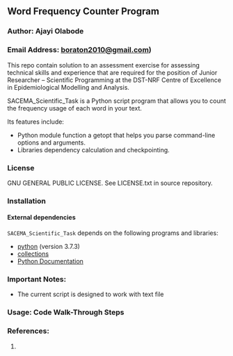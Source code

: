 ## Word Frequency Counter Program

### Author: Ajayi Olabode
### Email Address: boraton2010@gmail.com)

This repo contain solution to an assessment exercise for assessing technical skills and experience that are required for the position of Junior Researcher – Scientific Programming at the DST-NRF Centre of Excellence in Epidemiological Modelling and Analysis.


SACEMA_Scientific_Task is a Python script program that allows you to count the frequency usage of each word in your text. 

Its features include:

 * Python module function a getopt that helps you parse command-line options and arguments.
 * Libraries dependency calculation and checkpointing.
 


### License

GNU GENERAL PUBLIC LICENSE. See LICENSE.txt in source repository.


### Installation

#### External dependencies

`SACEMA_Scientific_Task` depends on the following programs and libraries:

 * [python](https://www.python.org/downloads/release/python-373/) (version 3.7.3) 
 * [collections](https://docs.python.org/2/library/collections.html)
 * [Python Documentation](https://docs.python.org/2/contents.html)


### Important Notes:

* The current script is designed to work with text file



###  Usage: Code Walk-Through Steps



### References:

1. 



































